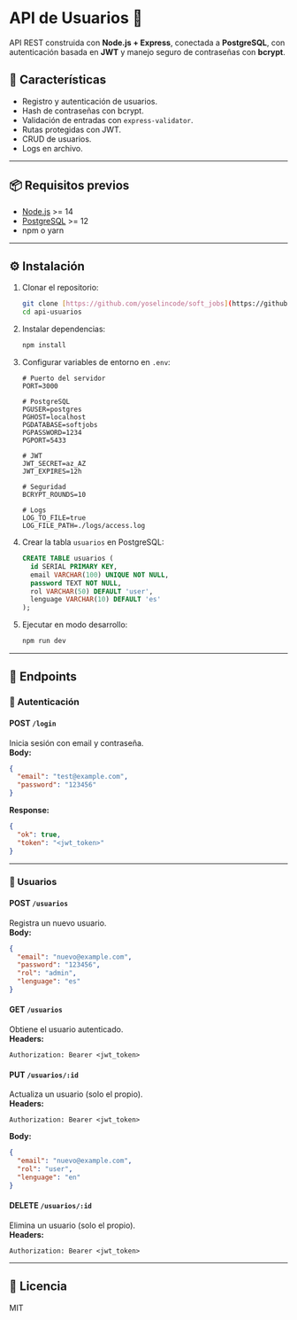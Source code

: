 # API de Usuarios 👤

API REST construida con **Node.js + Express**, conectada a **PostgreSQL**, con autenticación basada en **JWT** y manejo seguro de contraseñas con **bcrypt**.

## 🚀 Características

- Registro y autenticación de usuarios.
- Hash de contraseñas con bcrypt.
- Validación de entradas con `express-validator`.
- Rutas protegidas con JWT.
- CRUD de usuarios.
- Logs en archivo.

---

## 📦 Requisitos previos

- [Node.js](https://nodejs.org/) >= 14
- [PostgreSQL](https://www.postgresql.org/) >= 12
- npm o yarn

---

## ⚙️ Instalación

1. Clonar el repositorio:

   ```bash
   git clone [https://github.com/yoselincode/soft_jobs](https://github.com/yoselincode/soft_jobs).git
   cd api-usuarios
   ```

2. Instalar dependencias:

   ```bash
   npm install
   ```

3. Configurar variables de entorno en `.env`:

   ```env
   # Puerto del servidor
   PORT=3000

   # PostgreSQL
   PGUSER=postgres
   PGHOST=localhost
   PGDATABASE=softjobs
   PGPASSWORD=1234
   PGPORT=5433

   # JWT
   JWT_SECRET=az_AZ
   JWT_EXPIRES=12h

   # Seguridad
   BCRYPT_ROUNDS=10

   # Logs
   LOG_TO_FILE=true
   LOG_FILE_PATH=./logs/access.log
   ```

4. Crear la tabla `usuarios` en PostgreSQL:

   ```sql
   CREATE TABLE usuarios (
     id SERIAL PRIMARY KEY,
     email VARCHAR(100) UNIQUE NOT NULL,
     password TEXT NOT NULL,
     rol VARCHAR(50) DEFAULT 'user',
     lenguage VARCHAR(10) DEFAULT 'es'
   );
   ```

5. Ejecutar en modo desarrollo:
   ```bash
   npm run dev
   ```

---

## 📡 Endpoints

### 🔑 Autenticación

#### **POST** `/login`

Inicia sesión con email y contraseña.\
**Body:**

```json
{
  "email": "test@example.com",
  "password": "123456"
}
```

**Response:**

```json
{
  "ok": true,
  "token": "<jwt_token>"
}
```

---

### 👤 Usuarios

#### **POST** `/usuarios`

Registra un nuevo usuario.\
**Body:**

```json
{
  "email": "nuevo@example.com",
  "password": "123456",
  "rol": "admin",
  "lenguage": "es"
}
```

#### **GET** `/usuarios`

Obtiene el usuario autenticado.\
**Headers:**

```
Authorization: Bearer <jwt_token>
```

#### **PUT** `/usuarios/:id`

Actualiza un usuario (solo el propio).\
**Headers:**

```
Authorization: Bearer <jwt_token>
```

**Body:**

```json
{
  "email": "nuevo@example.com",
  "rol": "user",
  "lenguage": "en"
}
```

#### **DELETE** `/usuarios/:id`

Elimina un usuario (solo el propio).\
**Headers:**

```
Authorization: Bearer <jwt_token>
```

---

## 📜 Licencia

MIT
